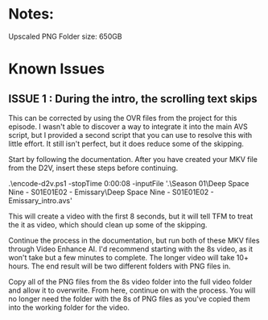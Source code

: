 # Notes:
 Upscaled PNG Folder size: 650GB

# Known Issues

## ISSUE 1 : During the intro, the scrolling text skips

This can be corrected by using the OVR files from the project for this episode.  I wasn't able to discover a way to integrate it into the main AVS script, but I provided a second script that you can use to resolve this with little effort.  It still isn't perfect, but it does reduce some of the skipping.

Start by following the documentation.  After you have created your MKV file from the D2V, insert these steps before continuing.

.\encode-d2v.ps1 -stopTime 0:00:08 -inputFile '.\Season 01\Deep Space Nine - S01E01E02 - Emissary\Deep Space Nine - S01E01E02 - Emissary_intro.avs'

This will create a video with the first 8 seconds, but it will tell TFM to treat the it as video, which should clean up some of the skipping.

Continue the process in the documentation, but run both of these MKV files through Video Enhance AI.  I'd recommend starting with the 8s video, as it won't take but a few minutes to complete.  The longer video will take 10+ hours.  The end result will be two different folders with PNG files in.

Copy all of the PNG files from the 8s video folder into the full video folder and allow it to overwrite.  From here, continue on with the process.  You will no longer need the folder with the 8s of PNG files as you've copied them into the working folder for the video.

